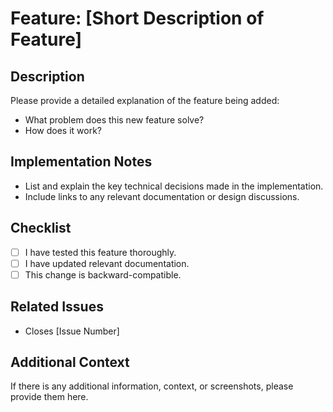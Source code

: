# Feature: [Short Description of Feature]

## Description

Please provide a detailed explanation of the feature being added:

- What problem does this new feature solve?
- How does it work?

## Implementation Notes

- List and explain the key technical decisions made in the implementation.
- Include links to any relevant documentation or design discussions.

## Checklist

- [ ] I have tested this feature thoroughly.
- [ ] I have updated relevant documentation.
- [ ] This change is backward-compatible.

## Related Issues

- Closes [Issue Number]

## Additional Context

If there is any additional information, context, or screenshots, please provide them here.

